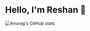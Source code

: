 # Hello, I'm Reshan 👋

![Anurag's GitHub stats](https://github-readme-stats.vercel.app/api?username=ReshanCSX&show_icons=true&theme=dark&text_color=2ecc71&title_color=16a085)


<!---
ReshanCSX/ReshanCSX is a ✨ special ✨ repository because its `README.md` (this file) appears on your GitHub profile.
You can click the Preview link to take a look at your changes.
--->
